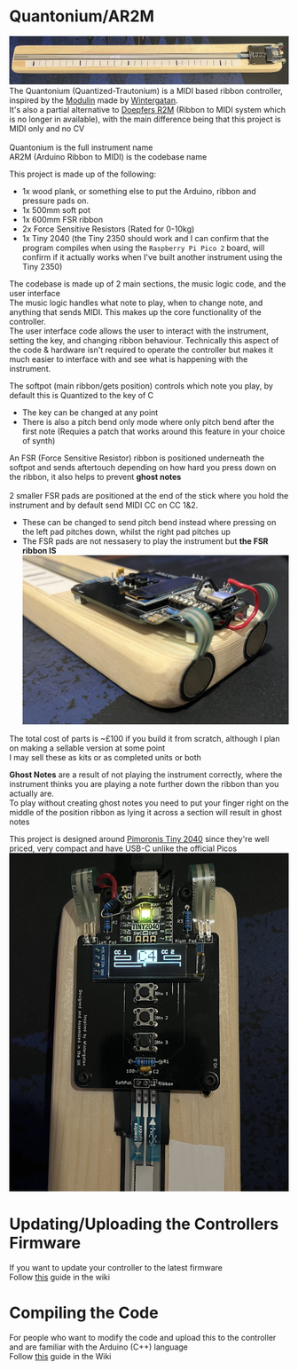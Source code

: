 # Quantonium/AR2M
![The full controller](https://github.com/CraCaNN/AR2M/blob/main/media/Quantonium.jpg)
The Quantonium (Quantized-Trautonium) is a MIDI based ribbon controller, inspired by the [Modulin](https://www.youtube.com/watch?v=QaW5K85UDR0) made by [Wintergatan](https://www.youtube.com/@Wintergatan).\
It's also a partial alternative to [Doepfers R2M](https://doepfer.de/R2M.htm) (Ribbon to MIDI system which is no longer in available), with the main difference being that this project is MIDI only and no CV\
\
Quantonium is the full instrument name\
AR2M (Arduino Ribbon to MIDI) is the codebase name

This project is made up of the following:
* 1x wood plank, or something else to put the Arduino, ribbon and pressure pads on.
* 1x 500mm soft pot
* 1x 600mm FSR ribbon
* 2x Force Sensitive Resistors (Rated for 0-10kg)
* 1x Tiny 2040 (the Tiny 2350 should work and I can confirm that the program compiles when using the `Raspberry Pi Pico 2` board, will confirm if it actually works when I've built another instrument using the Tiny 2350)

The codebase is made up of 2 main sections, the music logic code, and the user interface\
The music logic handles what note to play, when to change note, and anything that sends MIDI. This makes up the core functionality of the controller.\
The user interface code allows the user to interact with the instrument, setting the key, and changing ribbon behaviour. Technically this aspect of the code & hardware isn't required to operate the controller but makes it much easier to interface with and see what is happening with the instrument.

The softpot (main ribbon/gets position) controls which note you play, by default this is Quantized to the key of C
- The key can be changed at any point
- There is also a pitch bend only mode where only pitch bend after the first note (Requies a patch that works around this feature in your choice of synth)

An FSR (Force Sensitive Resistor) ribbon is positioned underneath the softpot and sends aftertouch depending on how hard you press down on the ribbon, it also helps to prevent **ghost notes**\
\
2 smaller FSR pads are positioned at the end of the stick where you hold the instrument and by default send MIDI CC on CC 1&2.
- These can be changed to send pitch bend instead where pressing on the left pad pitches down, whilst the right pad pitches up
- The FSR pads are not nessasery to play the instrument but **the FSR ribbon IS**
![The head of the controller with the pressure pads](https://github.com/CraCaNN/AR2M/blob/main/media/quantonium%20head%20and%20pads.jpg)

The total cost of parts is ~£100 if you build it from scratch, although I plan on making a sellable version at some point\
I may sell these as kits or as completed units or both

**Ghost Notes** are a result of not playing the instrument correctly, where the instrument thinks you are playing a note further down the ribbon than you actually are.\
To play without creating ghost notes you need to put your finger right on the middle of the position ribbon as lying it across a section will result in ghost notes

This project is designed around [Pimoronis Tiny 2040](https://shop.pimoroni.com/products/tiny-2040?variant=39560012300371) since they're well priced, very compact and have USB-C unlike the official Picos
![The head of the controller with an active note](https://github.com/CraCaNN/AR2M/blob/main/media/quantonium%20head.jpg)

# Updating/Uploading the Controllers Firmware
If you want to update your controller to the latest firmware\
Follow [this](https://github.com/CraCaNN/AR2M/wiki/Updating-the-controller) guide in the wiki

# Compiling the Code
For people who want to modify the code and upload this to the controller and are familiar with the Arduino (C++) language\
Follow [this](https://github.com/CraCaNN/AR2M/wiki/Compiling) guide in the Wiki
